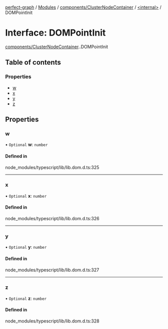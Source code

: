 [perfect-graph](../README.md) / [Modules](../modules.md) / [components/ClusterNodeContainer](../modules/components_ClusterNodeContainer.md) / [<internal\>](../modules/components_ClusterNodeContainer._internal_.md) / DOMPointInit

# Interface: DOMPointInit

[components/ClusterNodeContainer](../modules/components_ClusterNodeContainer.md).[<internal>](../modules/components_ClusterNodeContainer._internal_.md).DOMPointInit

## Table of contents

### Properties

- [w](components_ClusterNodeContainer._internal_.DOMPointInit.md#w)
- [x](components_ClusterNodeContainer._internal_.DOMPointInit.md#x)
- [y](components_ClusterNodeContainer._internal_.DOMPointInit.md#y)
- [z](components_ClusterNodeContainer._internal_.DOMPointInit.md#z)

## Properties

### w

• `Optional` **w**: `number`

#### Defined in

node_modules/typescript/lib/lib.dom.d.ts:325

___

### x

• `Optional` **x**: `number`

#### Defined in

node_modules/typescript/lib/lib.dom.d.ts:326

___

### y

• `Optional` **y**: `number`

#### Defined in

node_modules/typescript/lib/lib.dom.d.ts:327

___

### z

• `Optional` **z**: `number`

#### Defined in

node_modules/typescript/lib/lib.dom.d.ts:328
